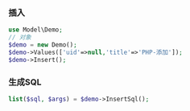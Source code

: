 ### 插入
```php
use Model\Demo;
// 对象
$demo = new Demo();
$demo->Values(['uid'=>null,'title'=>'PHP-添加']);
$demo->Insert();
```

### 生成SQL
```php
list($sql, $args) = $demo->InsertSql();
```